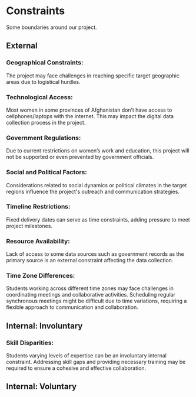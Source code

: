 <!-- this template is for inspiration, feel free to change it however you like! -->

# Constraints

Some boundaries around our project.

## External

### Geographical Constraints:

The project may face challenges in reaching specific target geographic areas due to logistical hurdles.

### Technological Access:

Most women in some provinces of Afghanistan don’t have access to cellphones/laptops with the internet. This may impact the digital data collection process in the project.

### Government Regulations:

Due to current restrictions on women’s work and education, this project will not be supported or even prevented by government officials.

### Social and Political Factors:

Considerations related to social dynamics or political climates in the target regions influence the project's outreach and communication strategies.

### Timeline Restrictions:

Fixed delivery dates can serve as time constraints, adding pressure to meet project milestones.

### Resource Availability:

Lack of access to some data sources such as government records as the primary source is an external constraint affecting the data collection.

### Time Zone Differences:

Students working across different time zones may face challenges in coordinating meetings and collaborative activities. Scheduling regular synchronous meetings might be difficult due to time variations, requiring a flexible approach to communication and collaboration.

<!--
  constraints coming from the outside that your team has no control over. these may include:
  - project deadlines
  - number of unit tests required to pass a code review
  - technologies (sometimes a client will tell you what to use)
-->

## Internal: Involuntary

### Skill Disparities:

Students varying levels of expertise can be an involuntary internal constraint. Addressing skill gaps and providing necessary training may be required to ensure a cohesive and effective collaboration.

<!--
  constraints that come from within your team, and you have no control over. they may include:
  - each of your individual skill levels
  - amount of time available to work on the project
-->

## Internal: Voluntary

<!--
  constraints that your team decided on to help scope the project. they may include:
  - coding style & conventions
  - agree on a code review checklist for the project repository
  - the number of hours you want to spend working
  - only using the colors black and white
-->
